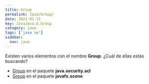 ```yaml
---
title: Group
permalink: Java/Group/
date: 2021-01-11
key: JavaJava.G.Group
category: java
tags: ['java se']
sidebar: 
  nav: java
---
```


Existen varios elementos con el nombre **Group**. ¿Cuál de ellas estás buscando?
<ul>
<li><a href="/Java/Group-java-security-acl/">Group</a> en el paquete <strong>java.security.acl</strong></li>
<li><a href="/Java/Group-javafx-scene/">Group</a> en el paquete <strong>javafx.scene</strong></li>
<ul>
